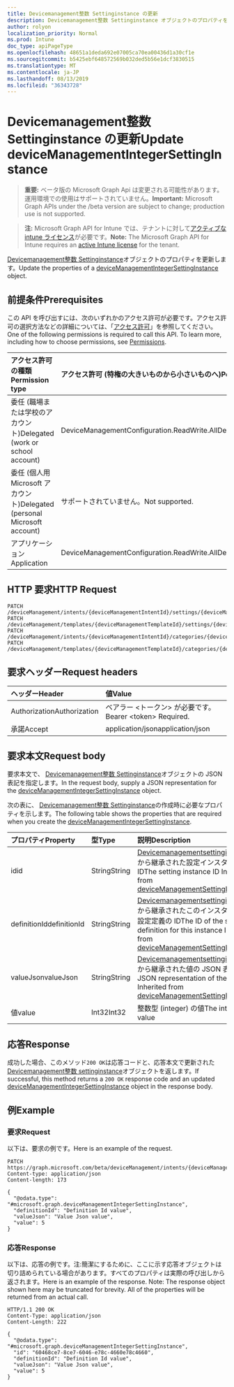 ```yaml
---
title: Devicemanagement整数 Settinginstance の更新
description: Devicemanagement整数 Settinginstance オブジェクトのプロパティを更新します。
author: rolyon
localization_priority: Normal
ms.prod: Intune
doc_type: apiPageType
ms.openlocfilehash: 48651a1deda692e07005ca70ea00436d1a30cf1e
ms.sourcegitcommit: b5425ebf648572569b032ded5b56e1dcf3830515
ms.translationtype: MT
ms.contentlocale: ja-JP
ms.lasthandoff: 08/13/2019
ms.locfileid: "36343728"
---
```

# <a name="update-devicemanagementintegersettinginstance"></a><span data-ttu-id="e7a85-103">Devicemanagement整数 Settinginstance の更新</span><span class="sxs-lookup"><span data-stu-id="e7a85-103">Update deviceManagementIntegerSettingInstance</span></span>

> <span data-ttu-id="e7a85-104">**重要:** ベータ版の Microsoft Graph Api は変更される可能性があります。運用環境での使用はサポートされていません。</span><span class="sxs-lookup"><span data-stu-id="e7a85-104">**Important:** Microsoft Graph APIs under the /beta version are subject to change; production use is not supported.</span></span>

> <span data-ttu-id="e7a85-105">**注:** Microsoft Graph API for Intune では、テナントに対して[アクティブな intune ライセンス](https://go.microsoft.com/fwlink/?linkid=839381)が必要です。</span><span class="sxs-lookup"><span data-stu-id="e7a85-105">**Note:** The Microsoft Graph API for Intune requires an [active Intune license](https://go.microsoft.com/fwlink/?linkid=839381) for the tenant.</span></span>

<span data-ttu-id="e7a85-106">[Devicemanagement整数 Settinginstance](../resources/intune-deviceintent-devicemanagementintegersettinginstance.md)オブジェクトのプロパティを更新します。</span><span class="sxs-lookup"><span data-stu-id="e7a85-106">Update the properties of a [deviceManagementIntegerSettingInstance](../resources/intune-deviceintent-devicemanagementintegersettinginstance.md) object.</span></span>

## <a name="prerequisites"></a><span data-ttu-id="e7a85-107">前提条件</span><span class="sxs-lookup"><span data-stu-id="e7a85-107">Prerequisites</span></span>
<span data-ttu-id="e7a85-p101">この API を呼び出すには、次のいずれかのアクセス許可が必要です。アクセス許可の選択方法などの詳細については、「[アクセス許可](/graph/permissions-reference)」を参照してください。</span><span class="sxs-lookup"><span data-stu-id="e7a85-p101">One of the following permissions is required to call this API. To learn more, including how to choose permissions, see [Permissions](/graph/permissions-reference).</span></span>

|<span data-ttu-id="e7a85-110">アクセス許可の種類</span><span class="sxs-lookup"><span data-stu-id="e7a85-110">Permission type</span></span>|<span data-ttu-id="e7a85-111">アクセス許可 (特権の大きいものから小さいものへ)</span><span class="sxs-lookup"><span data-stu-id="e7a85-111">Permissions (from most to least privileged)</span></span>|
|:---|:---|
|<span data-ttu-id="e7a85-112">委任 (職場または学校のアカウント)</span><span class="sxs-lookup"><span data-stu-id="e7a85-112">Delegated (work or school account)</span></span>|<span data-ttu-id="e7a85-113">DeviceManagementConfiguration.ReadWrite.All</span><span class="sxs-lookup"><span data-stu-id="e7a85-113">DeviceManagementConfiguration.ReadWrite.All</span></span>|
|<span data-ttu-id="e7a85-114">委任 (個人用 Microsoft アカウント)</span><span class="sxs-lookup"><span data-stu-id="e7a85-114">Delegated (personal Microsoft account)</span></span>|<span data-ttu-id="e7a85-115">サポートされていません。</span><span class="sxs-lookup"><span data-stu-id="e7a85-115">Not supported.</span></span>|
|<span data-ttu-id="e7a85-116">アプリケーション</span><span class="sxs-lookup"><span data-stu-id="e7a85-116">Application</span></span>|<span data-ttu-id="e7a85-117">DeviceManagementConfiguration.ReadWrite.All</span><span class="sxs-lookup"><span data-stu-id="e7a85-117">DeviceManagementConfiguration.ReadWrite.All</span></span>|

## <a name="http-request"></a><span data-ttu-id="e7a85-118">HTTP 要求</span><span class="sxs-lookup"><span data-stu-id="e7a85-118">HTTP Request</span></span>
<!-- {
  "blockType": "ignored"
}
-->
``` http
PATCH /deviceManagement/intents/{deviceManagementIntentId}/settings/{deviceManagementSettingInstanceId}
PATCH /deviceManagement/templates/{deviceManagementTemplateId}/settings/{deviceManagementSettingInstanceId}
PATCH /deviceManagement/intents/{deviceManagementIntentId}/categories/{deviceManagementIntentSettingCategoryId}/settings/{deviceManagementSettingInstanceId}
PATCH /deviceManagement/templates/{deviceManagementTemplateId}/categories/{deviceManagementTemplateSettingCategoryId}/recommendedSettings/{deviceManagementSettingInstanceId}
```

## <a name="request-headers"></a><span data-ttu-id="e7a85-119">要求ヘッダー</span><span class="sxs-lookup"><span data-stu-id="e7a85-119">Request headers</span></span>
|<span data-ttu-id="e7a85-120">ヘッダー</span><span class="sxs-lookup"><span data-stu-id="e7a85-120">Header</span></span>|<span data-ttu-id="e7a85-121">値</span><span class="sxs-lookup"><span data-stu-id="e7a85-121">Value</span></span>|
|:---|:---|
|<span data-ttu-id="e7a85-122">Authorization</span><span class="sxs-lookup"><span data-stu-id="e7a85-122">Authorization</span></span>|<span data-ttu-id="e7a85-123">ベアラー &lt;トークン&gt; が必要です。</span><span class="sxs-lookup"><span data-stu-id="e7a85-123">Bearer &lt;token&gt; Required.</span></span>|
|<span data-ttu-id="e7a85-124">承諾</span><span class="sxs-lookup"><span data-stu-id="e7a85-124">Accept</span></span>|<span data-ttu-id="e7a85-125">application/json</span><span class="sxs-lookup"><span data-stu-id="e7a85-125">application/json</span></span>|

## <a name="request-body"></a><span data-ttu-id="e7a85-126">要求本文</span><span class="sxs-lookup"><span data-stu-id="e7a85-126">Request body</span></span>
<span data-ttu-id="e7a85-127">要求本文で、 [Devicemanagement整数 Settinginstance](../resources/intune-deviceintent-devicemanagementintegersettinginstance.md)オブジェクトの JSON 表記を指定します。</span><span class="sxs-lookup"><span data-stu-id="e7a85-127">In the request body, supply a JSON representation for the [deviceManagementIntegerSettingInstance](../resources/intune-deviceintent-devicemanagementintegersettinginstance.md) object.</span></span>

<span data-ttu-id="e7a85-128">次の表に、 [Devicemanagement整数 Settinginstance](../resources/intune-deviceintent-devicemanagementintegersettinginstance.md)の作成時に必要なプロパティを示します。</span><span class="sxs-lookup"><span data-stu-id="e7a85-128">The following table shows the properties that are required when you create the [deviceManagementIntegerSettingInstance](../resources/intune-deviceintent-devicemanagementintegersettinginstance.md).</span></span>

|<span data-ttu-id="e7a85-129">プロパティ</span><span class="sxs-lookup"><span data-stu-id="e7a85-129">Property</span></span>|<span data-ttu-id="e7a85-130">型</span><span class="sxs-lookup"><span data-stu-id="e7a85-130">Type</span></span>|<span data-ttu-id="e7a85-131">説明</span><span class="sxs-lookup"><span data-stu-id="e7a85-131">Description</span></span>|
|:---|:---|:---|
|<span data-ttu-id="e7a85-132">id</span><span class="sxs-lookup"><span data-stu-id="e7a85-132">id</span></span>|<span data-ttu-id="e7a85-133">String</span><span class="sxs-lookup"><span data-stu-id="e7a85-133">String</span></span>|<span data-ttu-id="e7a85-134">[Devicemanagementsettinginstance](../resources/intune-deviceintent-devicemanagementsettinginstance.md)から継承された設定インスタンス ID</span><span class="sxs-lookup"><span data-stu-id="e7a85-134">The setting instance ID Inherited from [deviceManagementSettingInstance](../resources/intune-deviceintent-devicemanagementsettinginstance.md)</span></span>|
|<span data-ttu-id="e7a85-135">definitionId</span><span class="sxs-lookup"><span data-stu-id="e7a85-135">definitionId</span></span>|<span data-ttu-id="e7a85-136">String</span><span class="sxs-lookup"><span data-stu-id="e7a85-136">String</span></span>|<span data-ttu-id="e7a85-137">[Devicemanagementsettinginstance](../resources/intune-deviceintent-devicemanagementsettinginstance.md)から継承されたこのインスタンスの設定定義の ID</span><span class="sxs-lookup"><span data-stu-id="e7a85-137">The ID of the setting definition for this instance Inherited from [deviceManagementSettingInstance](../resources/intune-deviceintent-devicemanagementsettinginstance.md)</span></span>|
|<span data-ttu-id="e7a85-138">valueJson</span><span class="sxs-lookup"><span data-stu-id="e7a85-138">valueJson</span></span>|<span data-ttu-id="e7a85-139">String</span><span class="sxs-lookup"><span data-stu-id="e7a85-139">String</span></span>|<span data-ttu-id="e7a85-140">[Devicemanagementsettinginstance](../resources/intune-deviceintent-devicemanagementsettinginstance.md)から継承された値の JSON 表現</span><span class="sxs-lookup"><span data-stu-id="e7a85-140">JSON representation of the value Inherited from [deviceManagementSettingInstance](../resources/intune-deviceintent-devicemanagementsettinginstance.md)</span></span>|
|<span data-ttu-id="e7a85-141">値</span><span class="sxs-lookup"><span data-stu-id="e7a85-141">value</span></span>|<span data-ttu-id="e7a85-142">Int32</span><span class="sxs-lookup"><span data-stu-id="e7a85-142">Int32</span></span>|<span data-ttu-id="e7a85-143">整数型 (integer) の値</span><span class="sxs-lookup"><span data-stu-id="e7a85-143">The integer value</span></span>|



## <a name="response"></a><span data-ttu-id="e7a85-144">応答</span><span class="sxs-lookup"><span data-stu-id="e7a85-144">Response</span></span>
<span data-ttu-id="e7a85-145">成功した場合、このメソッド`200 OK`は応答コードと、応答本文で更新された[Devicemanagement整数 settinginstance](../resources/intune-deviceintent-devicemanagementintegersettinginstance.md)オブジェクトを返します。</span><span class="sxs-lookup"><span data-stu-id="e7a85-145">If successful, this method returns a `200 OK` response code and an updated [deviceManagementIntegerSettingInstance](../resources/intune-deviceintent-devicemanagementintegersettinginstance.md) object in the response body.</span></span>

## <a name="example"></a><span data-ttu-id="e7a85-146">例</span><span class="sxs-lookup"><span data-stu-id="e7a85-146">Example</span></span>

### <a name="request"></a><span data-ttu-id="e7a85-147">要求</span><span class="sxs-lookup"><span data-stu-id="e7a85-147">Request</span></span>
<span data-ttu-id="e7a85-148">以下は、要求の例です。</span><span class="sxs-lookup"><span data-stu-id="e7a85-148">Here is an example of the request.</span></span>
``` http
PATCH https://graph.microsoft.com/beta/deviceManagement/intents/{deviceManagementIntentId}/settings/{deviceManagementSettingInstanceId}
Content-type: application/json
Content-length: 173

{
  "@odata.type": "#microsoft.graph.deviceManagementIntegerSettingInstance",
  "definitionId": "Definition Id value",
  "valueJson": "Value Json value",
  "value": 5
}
```

### <a name="response"></a><span data-ttu-id="e7a85-149">応答</span><span class="sxs-lookup"><span data-stu-id="e7a85-149">Response</span></span>
<span data-ttu-id="e7a85-p102">以下は、応答の例です。注:簡潔にするために、ここに示す応答オブジェクトは切り詰められている場合があります。すべてのプロパティは実際の呼び出しから返されます。</span><span class="sxs-lookup"><span data-stu-id="e7a85-p102">Here is an example of the response. Note: The response object shown here may be truncated for brevity. All of the properties will be returned from an actual call.</span></span>
``` http
HTTP/1.1 200 OK
Content-Type: application/json
Content-Length: 222

{
  "@odata.type": "#microsoft.graph.deviceManagementIntegerSettingInstance",
  "id": "60468ce7-8ce7-6046-e78c-4660e78c4660",
  "definitionId": "Definition Id value",
  "valueJson": "Value Json value",
  "value": 5
}
```






